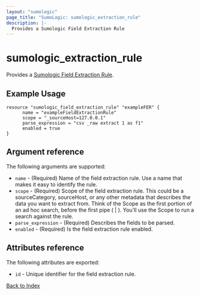 ```yaml
---
layout: "sumologic"
page_title: "SumoLogic: sumologic_extraction_rule"
description: |-
  Provides a Sumologic Field Extraction Rule
---
```


# sumologic_extraction_rule
Provides a [Sumologic Field Extraction Rule][1].

## Example Usage
```hcl
resource "sumologic_field_extraction_rule" "exampleFER" {
      name = "exampleFieldExtractionRule"
      scope = "_sourceHost=127.0.0.1"
      parse_expression = "csv _raw extract 1 as f1"
      enabled = true
}
```

## Argument reference

The following arguments are supported:

- `name` - (Required) Name of the field extraction rule. Use a name that makes it easy to identify the rule.
- `scope` - (Required) Scope of the field extraction rule. This could be a sourceCategory, sourceHost, or any other metadata that describes the data you want to extract from. Think of the Scope as the first portion of an ad hoc search, before the first pipe ( | ). You'll use the Scope to run a search against the rule.
- `parse_expression` - (Required) Describes the fields to be parsed.
- `enabled` - (Required) Is the field extraction rule enabled.

## Attributes reference

The following attributes are exported:

- `id` - Unique identifier for the field extraction rule.

[Back to Index][0]

[0]: ../README.md
[1]: https://help.sumologic.com/Manage/Field-Extractions
